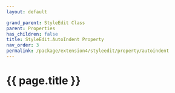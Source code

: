 ```yaml
---
layout: default

grand_parent: StyleEdit Class
parent: Properties
has_children: false
title: StyleEdit.AutoIndent Property
nav_order: 3
permalink: /package/extension4/styleedit/property/autoindent
---
```

# {{ page.title }}